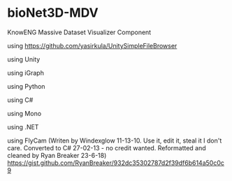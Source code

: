 # bioNet3D-MDV
KnowENG Massive Dataset Visualizer Component


using https://github.com/yasirkula/UnitySimpleFileBrowser

using Unity

using iGraph

using Python

using C#

using Mono

using .NET

using FlyCam (Writen by Windexglow 11-13-10.  Use it, edit it, steal it I don't care.
    Converted to C# 27-02-13 - no credit wanted.
    Reformatted and cleaned by Ryan Breaker 23-6-18) 
    https://gist.github.com/RyanBreaker/932dc35302787d2f39df6b614a50c0c9
